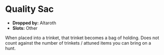 
# Quality Sac

* **Dropped by:** Altaroth
* **Slots:** Other

When placed into a trinket, that trinket becomes a bag of holding. Does not count against the number of trinkets / attuned items you can bring on a hunt. 

